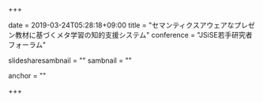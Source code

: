 +++

date = 2019-03-24T05:28:18+09:00
title = "セマンティクスアウェアなプレゼン教材に基づくメタ学習の知的支援システム"
conference = "JSiSE若手研究者フォーラム"

slidesharesambnail = ""
sambnail = ""

anchor = ""

+++

